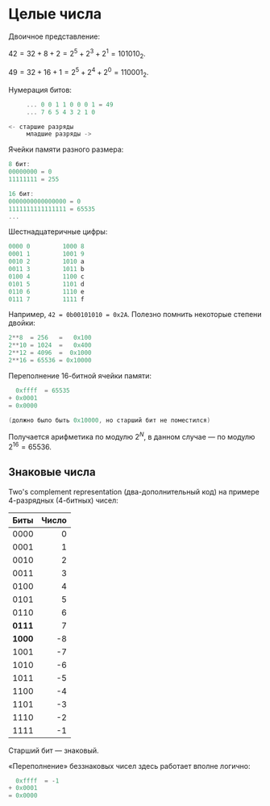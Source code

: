 # Целые числа

Двоичное представление:

$42 = 32 + 8 + 2 = 2^5 + 2^3 + 2^1 = 101010_2$.

$49 = 32 + 16 + 1 = 2^5 + 2^4 + 2^0 = 110001_2$.

Нумерация битов:

```c
     ... 0 0 1 1 0 0 0 1 = 49
     ... 7 6 5 4 3 2 1 0

<- старшие разряды
     младшие разряды ->
```

Ячейки памяти разного размера:

```c
8 бит:
00000000 = 0
11111111 = 255

16 бит:
0000000000000000 = 0
1111111111111111 = 65535
...
```

Шестнадцатеричные цифры:

```c
0000 0         1000 8
0001 1         1001 9
0010 2         1010 a
0011 3         1011 b
0100 4         1100 c
0101 5         1101 d
0110 6         1110 e
0111 7         1111 f
```

Например, `42 = 0b00101010 = 0x2A`. Полезно помнить некоторые степени двойки:

```c
2**8  = 256   =   0x100
2**10 = 1024  =   0x400
2**12 = 4096  =  0x1000
2**16 = 65536 = 0x10000
```

Переполнение 16-битной ячейки памяти:

```c
  0xffff  = 65535
+ 0x0001
= 0x0000

(должно было быть 0x10000, но старший бит не поместился)
```

Получается арифметика по модулю $2^N$, в данном случае — по модулю $2^{16} = 65536$.

## Знаковые числа

Two's complement representation (два-дополнительный код) 
на примере 4-разрядных (4-битных) чисел:

| Биты | Число |
|------|------:|
0000 | 0
0001 | 1
0010 | 2
0011 | 3
0100 | 4
0101 | 5
0110 | 6
**0111** | 7
**1000** | -8
1001 | -7
1010 | -6
1011 | -5
1100 | -4
1101 | -3
1110 | -2
1111 | -1

Старший бит — знаковый.

«Переполнение» беззнаковых чисел здесь работает вполне логично:
```c
  0xffff  = -1
+ 0x0001
= 0x0000
```
